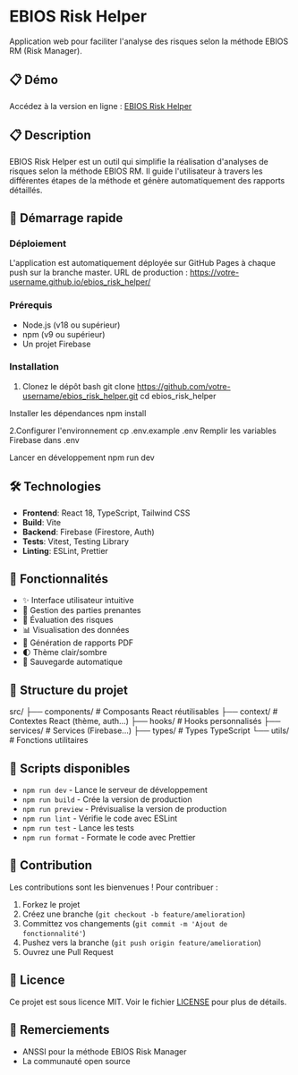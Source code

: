 # EBIOS Risk Helper

Application web pour faciliter l'analyse des risques selon la méthode EBIOS RM (Risk Manager).

## 📋 Démo

Accédez à la version en ligne : [EBIOS Risk Helper](https://votre-username.github.io/ebios_risk_helper/)

## 📋 Description

EBIOS Risk Helper est un outil qui simplifie la réalisation d'analyses de risques selon la méthode EBIOS RM. Il guide l'utilisateur à travers les différentes étapes de la méthode et génère automatiquement des rapports détaillés.

## 🚀 Démarrage rapide

### Déploiement

L'application est automatiquement déployée sur GitHub Pages à chaque push sur la branche master.
URL de production : https://votre-username.github.io/ebios_risk_helper/

### Prérequis

- Node.js (v18 ou supérieur)
- npm (v9 ou supérieur)
- Un projet Firebase

### Installation

1. Clonez le dépôt
bash
git clone https://github.com/votre-username/ebios_risk_helper.git
cd ebios_risk_helper

Installer les dépendances
npm install

2.Configurer l'environnement
cp .env.example .env
Remplir les variables Firebase dans .env

Lancer en développement
npm run dev

## 🛠️ Technologies

- **Frontend**: React 18, TypeScript, Tailwind CSS
- **Build**: Vite
- **Backend**: Firebase (Firestore, Auth)
- **Tests**: Vitest, Testing Library
- **Linting**: ESLint, Prettier

## 🎯 Fonctionnalités

- ✨ Interface utilisateur intuitive
- 📝 Gestion des parties prenantes
- 🎯 Évaluation des risques
- 📊 Visualisation des données
- 📄 Génération de rapports PDF
- 🌓 Thème clair/sombre
- 💾 Sauvegarde automatique

## 📁 Structure du projet

src/
├── components/     # Composants React réutilisables
├── context/       # Contextes React (thème, auth...)
├── hooks/         # Hooks personnalisés
├── services/      # Services (Firebase...)
├── types/         # Types TypeScript
└── utils/         # Fonctions utilitaires

## 📝 Scripts disponibles

- `npm run dev` - Lance le serveur de développement
- `npm run build` - Crée la version de production
- `npm run preview` - Prévisualise la version de production
- `npm run lint` - Vérifie le code avec ESLint
- `npm run test` - Lance les tests
- `npm run format` - Formate le code avec Prettier

## 🤝 Contribution

Les contributions sont les bienvenues ! Pour contribuer :

1. Forkez le projet
2. Créez une branche (`git checkout -b feature/amelioration`)
3. Committez vos changements (`git commit -m 'Ajout de fonctionnalité'`)
4. Pushez vers la branche (`git push origin feature/amelioration`)
5. Ouvrez une Pull Request

## 📜 Licence

Ce projet est sous licence MIT. Voir le fichier [LICENSE](LICENSE) pour plus de détails.

## 🙏 Remerciements

- ANSSI pour la méthode EBIOS Risk Manager
- La communauté open source
```

